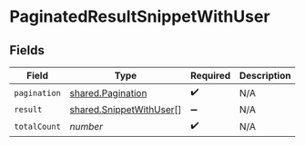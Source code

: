 # PaginatedResultSnippetWithUser


## Fields

| Field                                                                     | Type                                                                      | Required                                                                  | Description                                                               |
| ------------------------------------------------------------------------- | ------------------------------------------------------------------------- | ------------------------------------------------------------------------- | ------------------------------------------------------------------------- |
| `pagination`                                                              | [shared.Pagination](../../../sdk/models/shared/pagination.md)             | :heavy_check_mark:                                                        | N/A                                                                       |
| `result`                                                                  | [shared.SnippetWithUser](../../../sdk/models/shared/snippetwithuser.md)[] | :heavy_minus_sign:                                                        | N/A                                                                       |
| `totalCount`                                                              | *number*                                                                  | :heavy_check_mark:                                                        | N/A                                                                       |